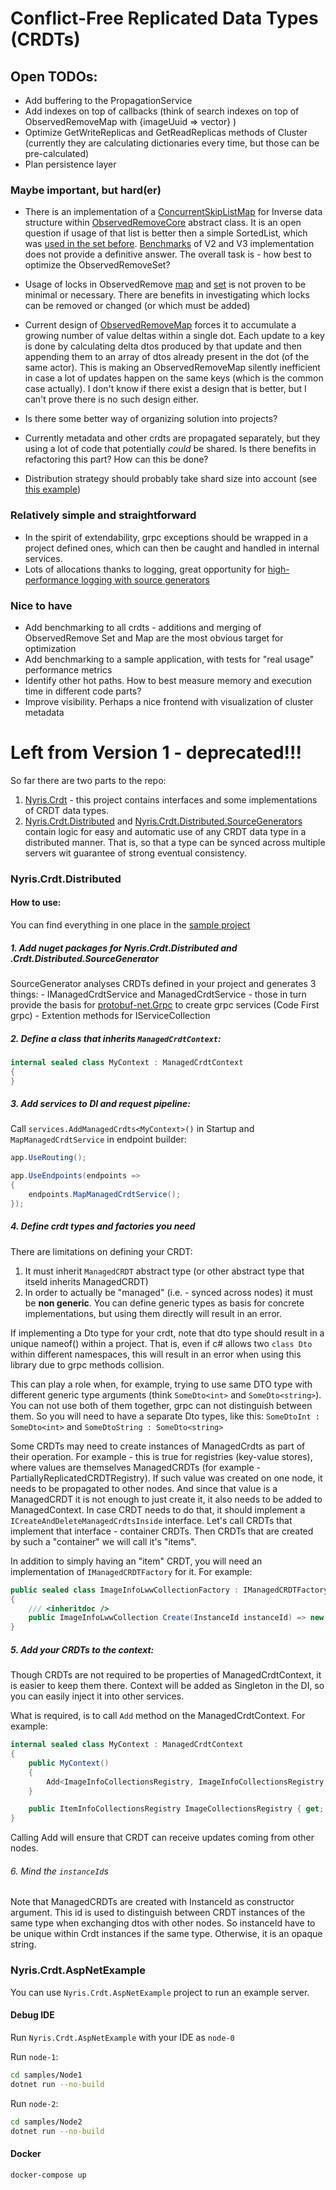 # Conflict-Free Replicated Data Types (CRDTs)

## Open TODOs:

 - Add buffering to the PropagationService
 - Add indexes on top of callbacks (think of search indexes on top of ObservedRemoveMap with {imageUuid => vector} )
 - Optimize GetWriteReplicas and GetReadReplicas methods of Cluster 
(currently they are calculating dictionaries every time, but those can be pre-calculated)
 - Plan persistence layer

### Maybe important, but hard(er)

 - There is an implementation of a [ConcurrentSkipListMap](src/Nyris.Crdt/ConcurrentSkipListMap.cs) for Inverse data 
   structure within [ObservedRemoveCore](src/Nyris.Crdt/OptimizedObservedRemoveCore.cs) abstract class. 
   It is an open question if usage of that list is better then a simple
   SortedList, which was [used in the set before](src/Nyris.Crdt/Sets/OptimizedObservedRemoveSetV2.cs). 
   [Benchmarks](test/Nyris.Crdt.Benchmarks/ObservedRemoveSet.md) of V2 and V3 implementation does not provide a 
   definitive answer. The overall task is - how best to optimize the ObservedRemoveSet?

 - Usage of locks in ObservedRemove [map](src/Nyris.Crdt/ObservedRemoveMapV2.cs) and [set](src/Nyris.Crdt/Sets/OptimizedObservedRemoveSetV3.cs) 
   is not proven to be minimal or necessary. There are benefits in investigating which locks can be removed or changed (or which must be added) 

 - Current design of [ObservedRemoveMap](src/Nyris.Crdt/ObservedRemoveMapV2.cs) forces it to accumulate a growing number of value deltas within a single dot. 
   Each update to a key is done by calculating delta dtos produced by that update and then appending them to an array of dtos already present in the dot 
   (of the same actor). This is making an ObservedRemoveMap silently inefficient in case a lot of updates happen on the same keys (which is the common case actually).
   I don't know if there exist a design that is better, but I can't prove there is no such design either. 

 - Is there some better way of organizing solution into projects?

 - Currently metadata and other crdts are propagated separately, but they using a lot of code that potentially 
   _could_ be shared. Is there benefits in refactoring this part? How can this be done?  

 - Distribution strategy should probably take shard size into account (see [this example](src/Nyris.Crdt.Distributed/Strategies/PartialReplication/SimplePartialReplicationStrategy.cs))    

### Relatively simple and straightforward 
 - In the spirit of extendability, grpc exceptions should be wrapped in a project defined ones, which can then be caught and handled in internal services.
 - Lots of allocations thanks to logging, great opportunity for [high-performance logging with source generators](https://learn.microsoft.com/en-us/dotnet/core/extensions/logger-message-generator)

### Nice to have
 - Add benchmarking to all crdts - additions and merging of ObservedRemove Set and Map are the most obvious target for optimization
 - Add benchmarking to a sample application, with tests for "real usage" performance metrics  
 - Identify other hot paths. How to best measure memory and execution time in different code parts?
 - Improve visibility. Perhaps a nice frontend with visualization of cluster metadata 




# Left from Version 1 - deprecated!!!

So far there are two parts to the repo:

1. [Nyris.Crdt](src/Nyris.Crdt) - this project contains interfaces and some implementations of CRDT data types.
2. [Nyris.Crdt.Distributed](src/Nyris.Crdt.Distributed) and 
   [Nyris.Crdt.Distributed.SourceGenerators](src/Nyris.Crdt.Distributed.SourceGenerators) contain logic for 
   easy and automatic use of any CRDT data type in a distributed manner. 
   That is, so that a type can be synced across multiple servers wit guarantee of strong eventual consistency.      

### Nyris.Crdt.Distributed

#### How to use:
   
You can find everything in one place in the [sample project](/sample/Nyris.Crdt.AspNetSample)

##### 1. Add nuget packages for Nyris.Crdt.Distributed and .Crdt.Distributed.SourceGenerator

SourceGenerator analyses CRDTs defined in your project and generates 3 things:
	- IManagedCrdtService and ManagedCrdtService - those in turn provide the basis 
	for [protobuf-net.Grpc](https://github.com/protobuf-net/protobuf-net.Grpc) to create grpc
	services (Code First grpc)
	- Extention methods for IServiceCollection

##### 2. Define a class that inherits `ManagedCrdtContext`:

```c#
internal sealed class MyContext : ManagedCrdtContext
{
}
```

##### 3. Add services to DI and request pipeline:

Call `services.AddManagedCrdts<MyContext>()` in Startup and `MapManagedCrdtService` in endpoint builder:

```c#
app.UseRouting();

app.UseEndpoints(endpoints =>
{
    endpoints.MapManagedCrdtService();
});
```

##### 4. Define crdt types and factories you need

There are limitations on defining your CRDT:
1. It must inherit `ManagedCRDT` abstract type (or other abstract type that itseld inherits ManagedCRDT)
2. In order to actually be "managed" (i.e. - synced across nodes) it must be **non generic**. 
   You can define generic types as basis for concrete implementations, but using them directly 
   will result in an error.

If implementing a Dto type for your crdt, note that dto type should result in a unique nameof()
within a project. That is, even if c# allows two `class Dto` within different namespaces,
this will result in an error when using this library due to grpc methods collision.

This can play a role when, for example, trying to use same DTO type with different generic type arguments (think `SomeDto<int>` and `SomeDto<string>`). You can not use both of them together, grpc can not distinguish between them. So you will need to have a separate Dto types, like this:
`SomeDtoInt : SomeDto<int>` and `SomeDtoString : SomeDto<string>` 

Some CRDTs may need to create instances of ManagedCrdts as part of their operation. For example - this is true for registries (key-value stores), where values are themselves ManagedCRDTs (for example - PartiallyReplicatedCRDTRegistry). If such value was created on one node, it needs to be propagated to other nodes. And since that value is a ManagedCRDT it is not enough to just create it, it also needs to be added to ManagedContext.
In case CRDT needs to do that, it should implement a `ICreateAndDeleteManagedCrdtsInside` interface. Let's call CRDTs that implement that interface - container CRDTs. Then CRDTs that are created by such a "container" we will call it's "items". 

In addition to simply having an "item" CRDT, you will need an implementation of `IManagedCRDTFactory` for it.
For example:
```c#
public sealed class ImageInfoLwwCollectionFactory : IManagedCRDTFactory<ImageInfoLwwCollection, LastWriteWinsDto>
{
    /// <inheritdoc />
    public ImageInfoLwwCollection Create(InstanceId instanceId) => new ImageInfoLwwCollection(instanceId);
}
```


##### 5. Add your CRDTs to the context:

Though CRDTs are not required to be properties of ManagedCrdtContext, it is easier to keep them there.
Context will be added as Singleton in the DI, so you can easily inject it into other services.

What is required, is to call `Add` method on the ManagedCrdtContext. For example:

```c#
internal sealed class MyContext : ManagedCrdtContext
{
    public MyContext()
    {
        Add<ImageInfoCollectionsRegistry, ImageInfoCollectionsRegistry.RegistryDto>(ImageCollectionsRegistry);
    }

    public ItemInfoCollectionsRegistry ImageCollectionsRegistry { get; } = new("whatever");
}
```

Calling Add will ensure that CRDT can receive updates coming from other nodes.

###### 6. Mind the `instanceId`s 

Note that ManagedCRDTs are created with InstanceId as constructor argument.
This id is used to distinguish between CRDT instances of the same type when 
exchanging dtos with other nodes. So instanceId have to be unique within Crdt 
instances if the same type. Otherwise, it is an opaque string.


### Nyris.Crdt.AspNetExample

You can use `Nyris.Crdt.AspNetExample` project to run an example server.

#### Debug IDE

Run `Nyris.Crdt.AspNetExample` with your IDE as `node-0`

Run `node-1`:

```bash
cd samples/Node1
dotnet run --no-build
```

Run `node-2`:

```bash
cd samples/Node2
dotnet run --no-build
```

#### Docker

```bash
docker-compose up
```
